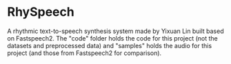 # RhySpeech
A rhythmic text-to-speech synthesis system made by Yixuan Lin built based on Fastspeech2. The "code" folder holds the code for this project (not the datasets and preprocessed data) and "samples" holds the audio for this project (and those from Fastspeech2 for comparison).
